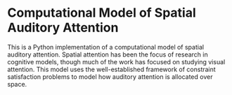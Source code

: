 # Computational Model of Spatial Auditory Attention

This is a Python implementation of a computational model of spatial auditory attention. Spatial attention has been the focus of research in cognitive models, though much of the work has focused on studying visual attention. This model uses the well-established framework of constraint satisfaction problems to model how auditory attention is allocated over space.
